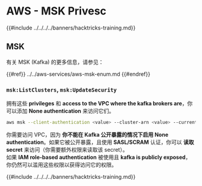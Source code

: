 # AWS - MSK Privesc

{{#include ../../../../banners/hacktricks-training.md}}

## MSK

有关 MSK (Kafka) 的更多信息，请参见：

{{#ref}}
../../aws-services/aws-msk-enum.md
{{#endref}}

### `msk:ListClusters`, `msk:UpdateSecurity`

拥有这些 **privileges** 和 **access to the VPC where the kafka brokers are**，你可以添加 **None authentication** 来访问它们。
```bash
aws msk --client-authentication <value> --cluster-arn <value> --current-version <value>
```
你需要访问 VPC，因为 **你不能在 Kafka 公开暴露的情况下启用 None authentication**。如果它被公开暴露，且使用 **SASL/SCRAM** 认证，你可以 **读取 secret** 来访问（你需要额外权限来读取该 secret）。\
如果 **IAM role-based authentication** 被使用且 **kafka is publicly exposed**，你仍然可以滥用这些权限以获得访问它的权限。

{{#include ../../../../banners/hacktricks-training.md}}
